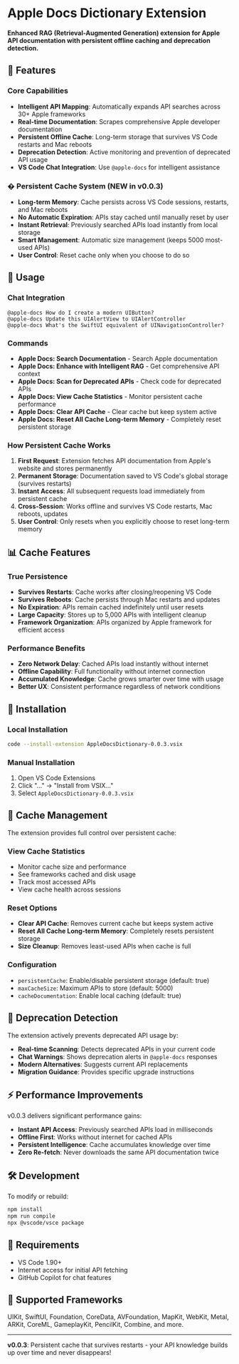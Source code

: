 # Apple Docs Dictionary Extension

**Enhanced RAG (Retrieval-Augmented Generation) extension for Apple API documentation with persistent offline caching and deprecation detection.**

## 🚀 Features

### Core Capabilities
- **Intelligent API Mapping**: Automatically expands API searches across 30+ Apple frameworks
- **Real-time Documentation**: Scrapes comprehensive Apple developer documentation
- **Persistent Offline Cache**: Long-term storage that survives VS Code restarts and Mac reboots
- **Deprecation Detection**: Active monitoring and prevention of deprecated API usage
- **VS Code Chat Integration**: Use `@apple-docs` for intelligent assistance

### � Persistent Cache System (NEW in v0.0.3)
- **Long-term Memory**: Cache persists across VS Code sessions, restarts, and Mac reboots
- **No Automatic Expiration**: APIs stay cached until manually reset by user
- **Instant Retrieval**: Previously searched APIs load instantly from local storage
- **Smart Management**: Automatic size management (keeps 5000 most-used APIs)
- **User Control**: Reset cache only when you choose to do so

## 🎯 Usage

### Chat Integration
```
@apple-docs How do I create a modern UIButton?
@apple-docs Update this UIAlertView to UIAlertController
@apple-docs What's the SwiftUI equivalent of UINavigationController?
```

### Commands
- **Apple Docs: Search Documentation** - Search Apple documentation
- **Apple Docs: Enhance with Intelligent RAG** - Get comprehensive API context  
- **Apple Docs: Scan for Deprecated APIs** - Check code for deprecated APIs
- **Apple Docs: View Cache Statistics** - Monitor persistent cache performance
- **Apple Docs: Clear API Cache** - Clear cache but keep system active
- **Apple Docs: Reset All Cache Long-term Memory** - Completely reset persistent storage

### How Persistent Cache Works
1. **First Request**: Extension fetches API documentation from Apple's website and stores permanently
2. **Permanent Storage**: Documentation saved to VS Code's global storage (survives restarts)
3. **Instant Access**: All subsequent requests load immediately from persistent cache
4. **Cross-Session**: Works offline and survives VS Code restarts, Mac reboots, updates
5. **User Control**: Only resets when you explicitly choose to reset long-term memory

## 📊 Cache Features

### True Persistence
- **Survives Restarts**: Cache works after closing/reopening VS Code
- **Survives Reboots**: Cache persists through Mac restarts and updates
- **No Expiration**: APIs remain cached indefinitely until user resets
- **Large Capacity**: Stores up to 5,000 APIs with intelligent cleanup
- **Framework Organization**: APIs organized by Apple framework for efficient access

### Performance Benefits
- **Zero Network Delay**: Cached APIs load instantly without internet
- **Offline Capability**: Full functionality without internet connection
- **Accumulated Knowledge**: Cache grows smarter over time with usage
- **Better UX**: Consistent performance regardless of network conditions

## 🔧 Installation

### Local Installation
```bash
code --install-extension AppleDocsDictionary-0.0.3.vsix
```

### Manual Installation
1. Open VS Code Extensions
2. Click "..." → "Install from VSIX..."
3. Select `AppleDocsDictionary-0.0.3.vsix`

## 🚨 Cache Management

The extension provides full control over persistent cache:

### View Cache Statistics
- Monitor cache size and performance
- See frameworks cached and disk usage
- Track most accessed APIs
- View cache health across sessions

### Reset Options
- **Clear API Cache**: Removes current cache but keeps system active
- **Reset All Cache Long-term Memory**: Completely resets persistent storage
- **Size Cleanup**: Removes least-used APIs when cache is full

### Configuration
- `persistentCache`: Enable/disable persistent storage (default: true)
- `maxCacheSize`: Maximum APIs to store (default: 5000)
- `cacheDocumentation`: Enable local caching (default: true)

## 🚨 Deprecation Detection

The extension actively prevents deprecated API usage by:
- **Real-time Scanning**: Detects deprecated APIs in your current code
- **Chat Warnings**: Shows deprecation alerts in `@apple-docs` responses
- **Modern Alternatives**: Suggests current API replacements
- **Migration Guidance**: Provides specific upgrade instructions

## ⚡ Performance Improvements

v0.0.3 delivers significant performance gains:
- **Instant API Access**: Previously searched APIs load in milliseconds
- **Offline First**: Works without internet for cached APIs
- **Persistent Intelligence**: Cache accumulates knowledge over time
- **Zero Re-fetch**: Never downloads the same API documentation twice

## 🛠 Development

To modify or rebuild:
```bash
npm install
npm run compile
npx @vscode/vsce package
```

## 📝 Requirements

- VS Code 1.90+
- Internet access for initial API fetching
- GitHub Copilot for chat features

## 🔗 Supported Frameworks

UIKit, SwiftUI, Foundation, CoreData, AVFoundation, MapKit, WebKit, Metal, ARKit, CoreML, GameplayKit, PencilKit, Combine, and more.

---

**v0.0.3**: Persistent cache that survives restarts - your API knowledge builds up over time and never disappears!
